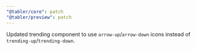 ```yaml
---
"@tabler/core": patch
"@tabler/preview": patch
---
```


Updated trending component to use `arrow-up`/`arrow-down` icons instead of `trending-up`/`trending-down`.
